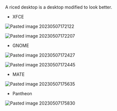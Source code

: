 A riced desktop is a desktop modified to look better.

- XFCE

![Pasted image 20230507172122](Pasted%20image%2020230507172122.png)

![Pasted image 20230507172207](Pasted%20image%2020230507172207.png)

- GNOME

![Pasted image 20230507172427](Pasted%20image%2020230507172427.png)

![Pasted image 20230507172445](Pasted%20image%2020230507172445.png)

- MATE

![Pasted image 20230507175635](Pasted%20image%2020230507175635.png)

- Pantheon

![Pasted image 20230507175830](Pasted%20image%2020230507175830.png)